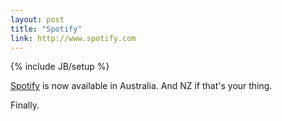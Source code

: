 ```yaml
---
layout: post
title: "Spotify"
link: http://www.spotify.com
---
```

{% include JB/setup %}

[Spotify](http://www.spotift.com) is now available in Australia. And NZ if that's your thing. 

Finally.
